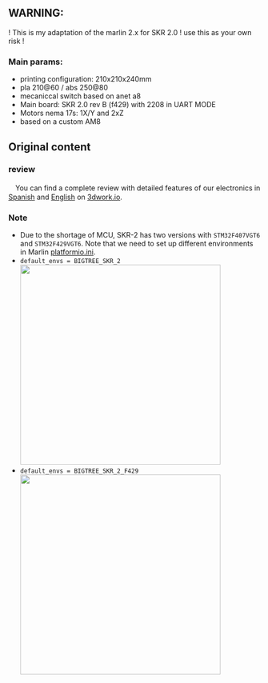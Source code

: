 ## WARNING:

! This is my adaptation of the marlin 2.x for SKR 2.0
! use this as your own risk !

### Main params:
- printing configuration: 210x210x240mm
- pla 210@60 / abs 250@80
- mecaniccal switch based on anet a8
- Main board: SKR 2.0 rev B (f429) with 2208 in UART MODE
- Motors nema 17s: 1X/Y and 2xZ
- based on a custom AM8

## Original content

### review
　You can find a complete review with detailed features of our electronics in [Spanish](https://3dwork.io/complete-guide-skr2/) and [English](https://3dwork.io/en/complete-guide-skr2/) on [3dwork.io](https://3dwork.io/).

### Note
  * Due to the shortage of MCU, SKR-2 has two versions with `STM32F407VGT6` and `STM32F429VGT6`. Note that we need to set up different environments in Marlin [platformio.ini](https://github.com/bigtreetech/SKR-2/blob/master/Firmware/Marlin-bugfix-2.0.9.2.x/platformio.ini).<br/>
  * `default_envs = BIGTREE_SKR_2`<br/>
    <img src=Images/f407.jpg width="400" /><br/>
  * `default_envs = BIGTREE_SKR_2_F429`<br/>
    <img src=Images/f429.jpg width="400" /><br/>
